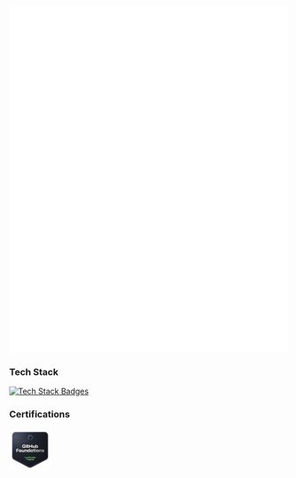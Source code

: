 ![Metrics](https://raw.githubusercontent.com/bl4ckswordsman/bl4ckswordsman/master/github-metrics.svg)

<!--Started counting September 18th 2023 -->
<!-- [![Visits Badge](https://badges.pufler.dev/visits/bl4ckswordsman/bl4ckswordsman)](https://github.com/bl4ckswordsman) -->

<!-- <a href="https://hits.seeyoufarm.com/api/count/graph/dailyhits.svg?url=https://github.com/bl4ckswordsman/bl4ckswordsman"><img src="https://hits.seeyoufarm.com/api/count/incr/badge.svg?url=https%3A%2F%2Fgithub.com%2Fbl4ckswordsman%2Fbl4ckswordsman&count_bg=%2379C83D&title_bg=%23555555&icon=&icon_color=%23E7E7E7&title=Daily+hits&edge_flat=false"/></a> --> <!-- Added 2024-02-14. This count views instead of visitors like the previous one did. Removed after it stopped working (about 600 hits) -->

<!-- <a href='https://revolut.me/XXXXXXX' target="_blank"><img alt='Revolut' src='https://img.shields.io/badge/Donate-100000?style=flat&logo=Revolut&logoColor=191c1f&labelColor=FFFFFF&color=black'/></a> -->

### Tech Stack
[![Tech Stack Badges](https://skillicons.dev/icons?i=cpp,python,java,typescript,linux,bun,svelte,docker,flutter,qt&perline=8)](https://skillicons.dev)


### Certifications
<a href="https://www.credly.com/badges/e45e6a0b-e3dc-4fc7-96aa-8c57ecbc7f8e/public_url">
  <img src="/badges/github-foundations.png" alt="GitHub Foundations" width="75">
</a>

<!--
**bl4ckswordsman/bl4ckswordsman** is a ✨ _special_ ✨ repository because its `README.md` (this file) appears on your GitHub profile.

Here are some ideas to get you started:

- 🔭 I’m currently working on ...
- 🌱 I’m currently learning ...
- 👯 I’m looking to collaborate on ...
- 🤔 I’m looking for help with ...
- 💬 Ask me about ...
- 📫 How to reach me: ...
- 😄 Pronouns: ...
- ⚡ Fun fact: ...
-->
